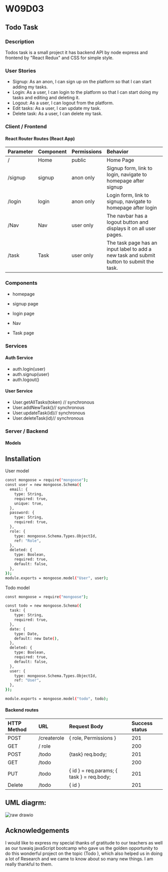 
# W09D03 

## Todo Task 

### Description

Todos task is a small project it has backend API by node express and frontend by "React Redux" and CSS for simple style.

### User Stories

*	Signup: As an anon, I can sign up on the platform so that I can start adding my tasks.
*	Login:  As a user, I can login to the platform so that I can start doing my tasks and editing and deleting it.
*	Logout: As a user, I can logout from the platform. 
*	Edit tasks:  As a user, I can update my task.
*	Delete task:  As a user, I can delete my task.


### Client / Frontend

#### React Router Routes (React App)


| Parameter | Component  | Permissions              | Behavior    |
| :-------- | :----------| :-------------           | :-----------| 
|  /        |   Home     | public <Route>           | Home Page   | 
|  /signup  |   signup   | anon only <AnonRoute>    | Signup form, link to login, navigate to homepage after signup | 
|  /login   |   login    | anon only <AnonRoute>    | Login form, link to signup, navigate to homepage after login |
|  /Nav     |   Nav      | user only <PrivateRoute> | The navbar has a logout button and displays it on all user pages. | 
|  /task    |   Task     | user only <PrivateRoute> |The task page has an input label to add a new task and submit button to submit the task. |   


### Components

* homepage

* signup page 

* login page 

* Nav 

* Task page 

### Services
#### Auth Service

* auth.login(user)
* auth.signup(user)
* auth.logout()

#### User Service
* User.getAllTasks(token) // synchronous
* User.addNewTask()// synchronous
* User.updateTask(id)// synchronous
* User.deleteTask(id)// synchronous 

### Server / Backend
#### Models



## Installation

User model

```bash
const mongoose = require("mongoose");
const user = new mongoose.Schema({
  email: {
    type: String,
    required: true,
    unique: true,
  },
  password: {
    type: String,
    required: true,
  },
  role: {
    type: mongoose.Schema.Types.ObjectId,
    ref: "Role",
  },
  deleted: {
    type: Boolean,
    required: true,
    default: false,
  },
});
module.exports = mongoose.model("User", user);
```

Todo model

```bash 
const mongoose = require("mongoose");

const todo = new mongoose.Schema({
  task: {
    type: String,
    required: true,
  },
  date: {
    type: Date,
    default: new Date(),
  },
  deleted: {
    type: Boolean,
    required: true,
    default: false,
  },
  user: {
    type: mongoose.Schema.Types.ObjectId,
    ref: "User",
  },
});

module.exports = mongoose.model("todo", todo);

``` 
#### Backend routes 



|HTTP Method| URL         | Request Body                              | Success status| 
| :-------- | :---------- | :-------------                            | :-----------| 
|  POST     | /createrole | { role, Permissions }                     | 201       |    
|  GET      |/ role       |                                           | 200       |   
|  POST     |/todo        | {task}  req.body;                         | 201       |    
|  GET      |/todo        |                                           | 200      |     
|  PUT      |/todo        | { id } = req.params; { task } = req.body; |201       |     
| Delete    |/todo        | { id }                                    |201       |    


## UML diagrm:
  
  ![raw drawio](https://user-images.githubusercontent.com/92248041/145257951-efec8d68-4563-420a-b3c6-c31c4fc5ce79.png)

  
## Acknowledgements

I would like to express my special thanks of gratitude to our teachers as well as our tuwaiq javaScript bootcamp who gave us the golden opportunity to do this wonderful project on the topic (Todo ), which also helped us in doing a lot of Research and we came to know about so many new things. I am really thankful to them.

